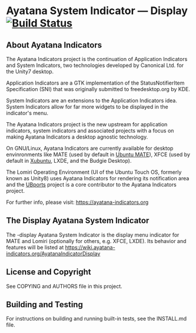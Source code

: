 # Ayatana System Indicator &mdash; Display [![Build Status](https://api.travis-ci.com/AyatanaIndicators/ayatana-indicator-display.svg)](https://travis-ci.com/github/AyatanaIndicators/ayatana-indicator-display)

## About Ayatana Indicators

The Ayatana Indicators project is the continuation of Application
Indicators and System Indicators, two technologies developed by Canonical
Ltd. for the Unity7 desktop.

Application Indicators are a GTK implementation of the StatusNotifierItem
Specification (SNI) that was originally submitted to freedesktop.org by
KDE.

System Indicators are an extensions to the Application Indicators idea.
System Indicators allow for far more widgets to be displayed in the
indicator's menu.

The Ayatana Indicators project is the new upstream for application
indicators, system indicators and associated projects with a focus on
making Ayatana Indicators a desktop agnostic technology.

On GNU/Linux, Ayatana Indicators are currently available for desktop
envinronments like MATE (used by default in [Ubuntu
MATE](https://ubuntu-mate.com)), XFCE (used by default in
[Xubuntu](https://bluesabre.org/2021/02/25/xubuntu-21-04-progress-update/),
LXDE, and the Budgie Desktop).

The Lomiri Operating Environment (UI of the Ubuntu Touch OS, formerly
known as Unity8) uses Ayatana Indicators for rendering its notification
area and the [UBports](https://ubports.com) project is a core contributor
to the Ayatana Indicators project.

For further info, please visit:
https://ayatana-indicators.org

## The Display Ayatana System Indicator

The -display Ayatana System Indicator is the display menu indicator for
MATE and Lomiri (optionally for others, e.g. XFCE, LXDE). Its behavior
and features will be listed at
https://wiki.ayatana-indicators.org/AyatanaIndicatorDisplay

## License and Copyright

See COPYING and AUTHORS file in this project.

## Building and Testing

For instructions on building and running built-in tests, see the INSTALL.md file.
